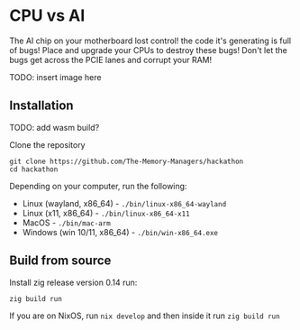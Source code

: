 # CPU vs AI

The AI chip on your motherboard lost control! the code it's generating is full of bugs!
Place and upgrade your CPUs to destroy these bugs!
Don't let the bugs get across the PCIE lanes and corrupt your RAM!

TODO: insert image here

## Installation

TODO: add wasm build?

Clone the repository

```
git clone https://github.com/The-Memory-Managers/hackathon
cd hackathon
```

Depending on your computer, run the following:

- Linux (wayland, x86_64) - `./bin/linux-x86_64-wayland`
- Linux (x11, x86_64) - `./bin/linux-x86_64-x11`
- MacOS - `./bin/mac-arm`
- Windows (win 10/11, x86_64) - `./bin/win-x86_64.exe`

## Build from source

Install zig release version 0.14 run:

```
zig build run
```

If you are on NixOS, run `nix develop` and then inside it run `zig build run`
